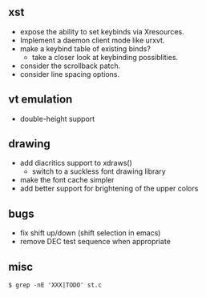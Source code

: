 xst
---

* expose the ability to set keybinds via Xresources.
* Implement a daemon client mode like urxvt.
* make a keybind table of existing binds?
	* take a closer look at keybinding possiblities.
* consider the scrollback patch.
* consider line spacing options.

vt emulation
------------

* double-height support

drawing
-------

* add diacritics support to xdraws()
	* switch to a suckless font drawing library
* make the font cache simpler
* add better support for brightening of the upper colors

bugs
----

* fix shift up/down (shift selection in emacs)
* remove DEC test sequence when appropriate

misc
----

`$ grep -nE 'XXX|TODO' st.c`


